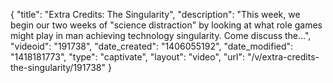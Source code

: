 {
    "title": "Extra Credits: The Singularity",
    "description": "This week, we begin our two weeks of \"science distraction\" by looking at what role games might play in man achieving technology singularity. Come discuss the...",
    "videoid": "191738",
    "date_created": "1406055192",
    "date_modified": "1418181773",
    "type": "captivate",
    "layout": "video",
    "url": "\/v\/extra-credits-the-singularity\/191738"
}